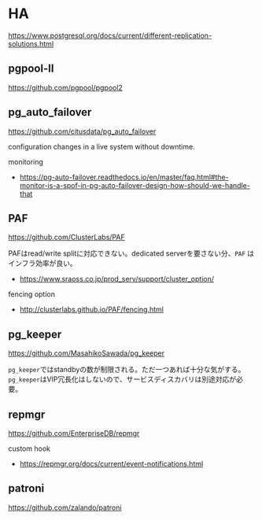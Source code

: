 # HA
https://www.postgresql.org/docs/current/different-replication-solutions.html

## pgpool-Ⅱ
https://github.com/pgpool/pgpool2

## pg_auto_failover
https://github.com/citusdata/pg_auto_failover

configuration changes in a live system without downtime.

monitoring
* https://pg-auto-failover.readthedocs.io/en/master/faq.html#the-monitor-is-a-spof-in-pg-auto-failover-design-how-should-we-handle-that

## PAF
https://github.com/ClusterLabs/PAF

PAFはread/write splitに対応できない。dedicated serverを要さない分、`PAF` はインフラ効率が良い。
* https://www.sraoss.co.jp/prod_serv/support/cluster_option/

fencing option
* http://clusterlabs.github.io/PAF/fencing.html

## pg_keeper
https://github.com/MasahikoSawada/pg_keeper

`pg_keeper`ではstandbyの数が制限される。ただ一つあれば十分な気がする。
`pg_keeper`はVIP冗長化はしないので、サービスディスカバリは別途対応が必要。

## repmgr
https://github.com/EnterpriseDB/repmgr

custom hook
* https://repmgr.org/docs/current/event-notifications.html

## patroni
https://github.com/zalando/patroni
